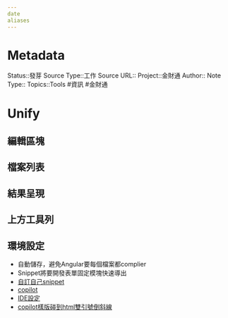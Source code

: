 ```yaml
---
date
aliases
---
```

# Metadata
Status::發芽
Source Type::工作
Source URL::
Project::金財通
Author::
Note Type::
Topics::Tools
#資訊 #金財通 

# Unify

## 編輯區塊
## 檔案列表
## 結果呈現
## 上方工具列
## 環境設定
- 自動儲存，避免Angular要每個檔案都complier
- Snippet將要開發表單固定模塊快速導出
- [自訂自己snippet](https://pjchender.blogspot.com/2017/04/vs-code-snippet.html)
- [copilot](https://useme.medium.com/%E8%83%BD%E7%AF%80%E7%9C%81%E5%9B%9B%E6%88%90%E9%96%8B%E7%99%BC%E6%99%82%E9%96%93%E7%9A%84%E5%B7%A5%E5%85%B7-github-copilot-%E7%9A%84%E4%BB%8B%E7%B4%B9%E8%88%87%E5%BF%83%E5%BE%97%E5%88%86%E4%BA%AB-2a07e8ce8f6d)
- [IDE設定](https://ithelp.ithome.com.tw/articles/10238252)
- [copilot樣版碰到html雙引號倒斜線](https://mangochu.github.io/programming/20210806/3967904930/)
